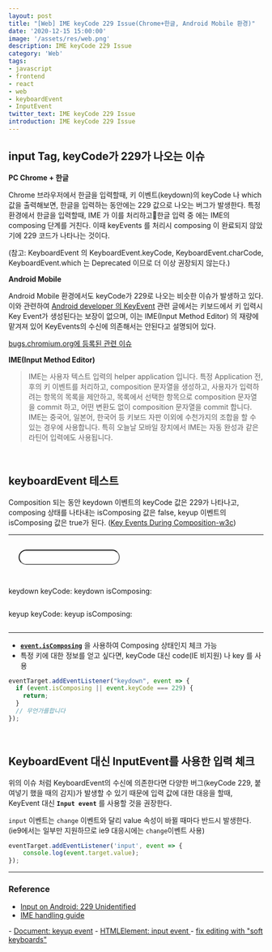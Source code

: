 ```yaml
---
layout: post
title: "[Web] IME keyCode 229 Issue(Chrome+한글, Android Mobile 환경)"
date: '2020-12-15 15:00:00'
image: '/assets/res/web.png'
description: IME keyCode 229 Issue
category: 'Web'
tags:
- javascript
- frontend
- react
- web
- keyboardEvent
- InputEvent
twitter_text: IME keyCode 229 Issue
introduction: IME keyCode 229 Issue
---
```



## input Tag, keyCode가 229가 나오는 이슈

**PC Chrome + 한글**

Chrome 브라우저에서 한글을 입력할때, 키 이벤트(keydown)의 keyCode 나 which 값을 출력해보면, 한글을 입력하는 동안에는 229 값으로 나오는 버그가 발생한다. 특정 환경에서 한글을 입력할때, IME 가 이를 처리하고한글 입력 중 에는 IME의 composing 단계를 거친다. 이때 keyEvents 를 처리시 composing 이 완료되지 않았기에 229 코드가 나타나는 것이다. 

(참고: KeyboardEvent 의 KeyboardEvent.keyCode, KeyboardEvent.charCode, KeyboardEvent.which 는 Deprecated 이므로 더 이상 권장되지 않는다.)

**Android Mobile**

Android Mobile 환경에서도 keyCode가 229로 나오는 비슷한 이슈가 발생하고 있다. 이와 관련하여 [Android developer 의 KeyEvent](https://developer.android.com/reference/android/view/KeyEvent) 관련 글에서는 키보드에서 키 입력시 Key Event가 생성된다는 보장이 없으며, 이는 IME(Input Method Editor) 의 재량에 맡겨져 있어 KeyEvents의 수신에 의존해서는 안된다고 설명되어 있다.

[bugs.chromium.org에 등록된 관련 이슈](https://bugs.chromium.org/p/chromium/issues/detail?id=118639)

**IME(Input Method Editor)**

> IME는 사용자 텍스트 입력의 helper application 입니다. 특정 Application 전, 후의 키 이벤트를 처리하고, composition 문자열을 생성하고, 사용자가 입력하려는 항목의 목록을 제안하고, 목록에서 선택한 항목으로 composition 문자열을 commit 하고, 어떤 변환도 없이 composition 문자열을 commit 합니다. IME는 중국어, 일본어, 한국어 등 키보드 자판 이외에 수천가지의 조합을 할 수 있는 경우에 사용합니다. 특히 오늘날 모바일 장치에서 IME는 자동 완성과 같은 라틴어 입력에도 사용됩니다.

<br/>

## keyboardEvent 테스트

Composition 되는 동안 keydown 이벤트의 keyCode 값은 229가 나타나고, composing 상태를 나타내는 isComposing 값은 false, keyup 이벤트의 isComposing 값은 true가 된다.
([Key Events During Composition-w3c](https://w3c.github.io/uievents/#events-composition-key-events))

***
<style>
    #testing {
        -webkit-border-radius: 15px;
        -moz-border-radius: 15px;
        border-radius: 15px;
        width: 200px;
        height: 30px;
        display: block;
        margin: 1.813rem 1.25rem;
    }
    input#testing:focus, input#testing:active {
        outline: #de513c auto 3px;
        -webkit-border-radius: 5px;
        -moz-border-radius: 5px;
        border-radius: 5px;
    }
</style>
<div id="test_area">
<input type="text" id="testing" name="testname">
<p style="display:inline-block">keydown keyCode: </p><p style="display:inline-block" id="keydown_keyCode"></p>
<p style="display:inline-block">keydown isComposing: </p><p style="display:inline-block" id="keydown_isComposing"></p>
<div></div>
<p style="display:inline-block">keyup keyCode: </p><p style="display:inline-block" id="keyup_keyCode"></p>
<p style="display:inline-block">keyup isComposing: </p><p style="display:inline-block" id="keyup_isComposing"></p>
</div>
<script>
document.getElementById('testing').onkeydown = function(event) {
    document.getElementById('keydown_keyCode').innerHTML = event.keyCode;
    document.getElementById('keydown_isComposing').innerHTML = event.isComposing;
}
document.getElementById('testing').onkeyup = function(event) {
    document.getElementById('keyup_keyCode').innerHTML = event.keyCode;
    document.getElementById('keyup_isComposing').innerHTML = event.isComposing;

}
</script>
***

- [**`event.isComposing`**](https://developer.mozilla.org/en-US/docs/Web/API/KeyboardEvent/isComposing) 을 사용하여 Composing 상태인지 체크 가능
- 특정 키에 대한 정보를 얻고 싶다면, keyCode 대신 code(IE 비지원) 나 key 를 사용
  
```js
eventTarget.addEventListener("keydown", event => { 
  if (event.isComposing || event.keyCode === 229) { 
    return; 
  } 
  // 무언가를합니다 
});
```

<br/>

## KeyboardEvent 대신 InputEvent를 사용한 입력 체크

위의 이슈 처럼 KeyboardEvent의 수신에 의존한다면 다양한 버그(keyCode 229, 붙여넣기 했을 때의 감지)가 발생할 수 있기 때문에 입력 값에 대한 대응을 할때, KeyEvent 대신 **`Input event`** 를 사용할 것을 권장한다. 

`input` 이벤트는 `change` 이벤트와 달리 value 속성이 바뀔 때마다 반드시 발생한다. (ie9에서는 일부만 지원하므로 ie9 대응시에는 `change`이벤트 사용)

```js
eventTarget.addEventListener('input', event => {
    console.log(event.target.value);
});
```


-----
### Reference
- <a href="https://clark.engineering/input-on-android-229-unidentified-1d92105b9a04">Input on Android: 229 Unidentified</a>
- <a href="https://developer.mozilla.org/en-US/docs/Mozilla/IME_handling_guide#Native_IME_handlers">IME handling guide
</a>
- <a href="https://developer.mozilla.org/ko/docs/Web/API/Document/keyup_event">Document: keyup event</a>
- <a href="https://developer.mozilla.org/ko/docs/Web/API/HTMLElement/input_event">HTMLElement: input event
</a>
- <a href="https://github.com/ianstormtaylor/slate/issues/2062">fix editing with "soft keyboards"</a>
